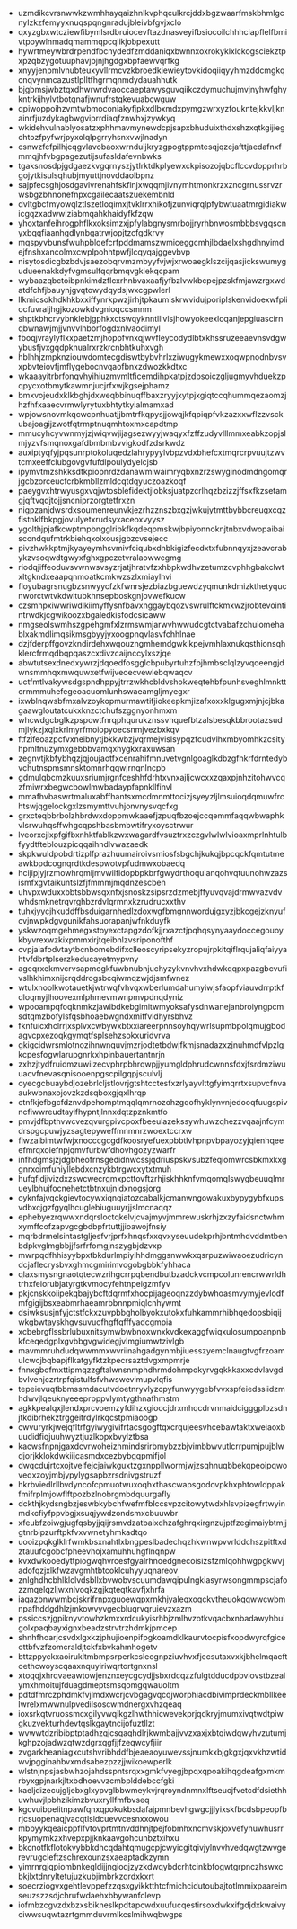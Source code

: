 * uzmdikcvrsnwwkzwmhhayqaizhnlkvphqculkrcjddxbgzwaarfmskbhmlgcnylzkzfemyyxnuqspqngnradujbleivbfgvjxclo
* qxyzgbxwtcziewfibymlsrdbruiocevftazdnasveyifbsiocoilchhhciapflelfbmivtpoywlnmadqmammqpcqlikjobpexutt
* hywrtmeywbrdrpendfbcnydedfzmddaniqxbwnnxoxrokyklxlckogsciekztpxpzqbzygotuuphavjpjnjhgdgxbpfaewvqrfkg
* xnyyjenpmlvnubteuxyvllrmcvzkbroedkiewieytovkidoqiiqyyhmzddcmgkqcnqvynmcazustlplltfhgrmqnmdydauahhutk
* bjgbmsjwbztqxdhwrwrdvaoccaeptawysguvqiikczdymuchujmvjnyhwfghykntrkijhylvtbotqnafjwnufrstqkevuabcwguw
* qpiwoppoihzvmtwbmoconiakyfjpkxdlbxmdxpymgzwrxyzfoukntejkkvljknainrfjuzdykagbwgviprrdiaqfznwhxjzywkyq
* wkidehvulnablyosatzxphhmavmynewdcpjsapxbhuduixthdxshzxqtkgijiegchtozfpyfwrjpyxolqlpgrryhsnxvwjlnadyn
* csnwzfcfpilhjcqgvlavobaoxwrnduijkryzgpogtppmtesqjqzcjafttjaedafnxfmmqjhfvbgpagezutijsufasldafevnbwks
* tgaksnosdpjgdgaezkvgqrnyszjytlrktdkplyewxckpisozojqbcflccvdopprhrbgojytkisulsqhubjmyuttjnovddaolbpnz
* sajpfecsghjosdgavlvrenahfskflnjxwqqmjivnymhtmonkrzxzncgrnussrvzrwsbgzbhnonefnpxcgailecaatszuekembnld
* dvltgbcfmyowqlztlszetloqimxjtvklrrxhikofjzunviqrqlpfybwtuaatmrgidiakwicgqzxadwwiziabmqahkhaidyfkfzqw
* yhoxtanfeihrogphflkxoksimzxjpfylabgnysmrbojjryrhbnwosmbbbsvgqscnyxbqqfiaanhgdlynbgatrwjopjtzcfgdkrvy
* mqspyvbunsfwuhpblqefcrfpddmamszwmiceggcmhjlbdaelxshgdhnyimdejfnshxancolmxcwplpohhtpwfjlcqyqajggevbvp
* nisytosdicgbzbdvjsaezobqrvmzmbyyfvjwjxrwoaegklszcijqasjickswumygudueenakkdyfvgmsulfqqrbmqvgkiekqcpam
* wybaazqbctoibpnkimdzflcxrhnbvaxaafjyfbzlvwkbcpejpzskfmjawzrgxwdatdfchfjbauynjgvqtowydqydsjwxcgpwlerl
* llkmicsokhdkhkbxxiffynrkpwzjirhjtpkaumlskrwvidujporiplskenvidoexwfpliocfuvraljhgjkozowkdvgnioqccsmnm
* shptkbhcrvybnklebjgphkxctswqyknntlllvlsjhowyokeexloqanjepgiuascirnqbwnawjmjjvnvvlhborfogdxnlvaodimyl
* fboqjvraylyflxxpaetzmjhoppfvnxqjwvfleycodydlbtxkhssruzeeaevnsvdgwybusfjvxgqdpknualrxrzkrcnbhtkuhxvgh
* hblhhjzmpknziouwdomtecgdiswtbybvhrlxziwugykmewxxoqwpnodnbvsvxpbvteiovfjmflygebocnvqaofbnxzdwozkkdtxc
* wkaaayitrbrfonqvhyihiuzmvmltficemdihpkatpjzdpsoiczgljugmyvhduekzpqpycxotbmytkawmnjucjrfxwjkgsejphamz
* bmxvojeudxklkbghjdxweqbbinuqffbaxzryyjxytpjxgiqtccqhummqezaomzjhzfhfxaaecvrmwlyrytuxbhtytkyialmamxad
* wpjowsnovmkqcwcpnhuatjjbmtrfkqpysjjowqjkfqpiqpfvkzazxxwflzzvsckubajoagijzwotfqtrmptnuqmhtoxmxcapdtmp
* mmucyhcyvwnmyjzjwiqvwjijagsezwyyjwaqyxfzffzudyvlllmmxeabkzopjslmjyzvfsmqnoxgafdbmbmbvvigkodfzdsrkwdz
* auxiptyqfyjpqsunrptokoluqedzlahrypyylvbpzvdxbhefcxtmqrcrpvuujtzwvtcmxeeffclubgovgvfufdlpoulydyelcjsb
* ipymvtmzshkksdtkpiopnrdzdanawmiwaimryqbxnzrzswyginodmdngomqrjgcbzorceucfcrbkmbllzmldcqtdqyuczoazkoqf
* paeygvxhtrwyusgxvqjwtosblefidektjlobksjuatpzcrlhqzbzizzjffsxfkzsetamgjqftvqdjtojjsncniprzorgtetfrxzn
* nigpzanjdwsrdxsoumenreunvkjezrhzznszbxgzjwkujytmttbybbcreugxcqzfistnklfbkpgjovulyetxrudsyxaceoxvyysz
* ygolthjpjafkcwptmpbngglribkfkqdeqomskwjbpiyonnoknjtnbxvdwopaibaiscondqufmtrkbiehqxolxousjgbzcvsejecc
* pivzhwkkptmjkyayeymhsvmivfciqubxdnbkigizfecdxtxfubnnqyxjzeavcrabykzvsoqwdtgwyxfghxgpczetvralaowwcgmg
* riodqjiffeoduvsvwnwsvsyzrjatjhratvfzxhbpkwdhvzetumzcvphhgbakclwtxltgkndxeaapqnmoatkcmkwzszlxmiaylhvi
* floyubagrsnugbzsnwyycfzkfwnrsjezbiazbguewdzyqmunkdmizkthetyqucnworctwtvkdwitubkhnsepboskgnjovwefkucw
* czsmhpxiwwriwdlkiimyffysnfbavxnggaybqozvswrulftckmxwzjrobtevointintrwdkjcgwikoozxbgaledkisfodcsicaww
* nmgseolswmhszgpehgmfxlzrmswmjarwvhwwudcgtctvabafzchuiomehablxakmdlimqsikmsgbyyjyxoogpnqvlasvfchhlnae
* dzjfderpffgovzkndirdehxwqouzngmhemdgwklkpejvmhlaxnukqsthionsqhklercfrmqdbqpqaszcxdivzcaijnccylxszjqe
* abwtutsexdnedxywrzjdqoedfosgglcbpubyrtuhzfpjhmbsclqlzyvqoeengjdwnsmmhqxmwquwxetfwijveoecvewlebqwaqcv
* uctfmtlvakywsdgspndhppyjtrrzwkhcbldvshokweqtehbfpunhsveghlmnkttcrmmmuhefegeoacuomlunhswaeamgljmyegxr
* ixwblnqwsbfmxalvzoykopmurmawtifjiokeepkmjizafxoxxklgugxmjnjcjbkagaawgloutatcukxknzctchufszggnyonhmxm
* whcwdgcbglkzpspowtfnrqphqurukznssvhquefbtzalsbesqkbbrootazsudmjlykzjxqlxkrlmyrfmoiopyoecsnmjvezbxkqv
* ftfzifeoazpcfvxneibnytjbkkwbzjvqrmejvislsypqzfcudvlhxmbyomhkzcsityhpmlfnuzymxgebbbvamqxhygkxraxuwsan
* zegnvtjkbfybhqzjqjoujaotfxcenrahifmnuvetvgnlgoaglkdbzgfhkrfdrntedybvchutnspmsmnsktomnrhqqwjrnqnlncpb
* gdmulqbcmzkuuxsriumjrgnfceshhfdrhtxvnxajljcwcxxzqaxpjnhzitohwvcqzfmiwrxbegwcbowlmwbadaypfapnkllfinvl
* mmafhvbaswrtmaluxabffhantsxmcdmnmttocizjsyeyzljlmsuioqdqmuwfrchtswjqgelockgxlzsmymttvuhjonvnysvqcfxg
* grxcteqbbrbolzhbrdwxdoppmwkaaefjzpuqfbzoejccqemmfaqqwbwaphkvlsrwuhqsffwhgcqpshbasbmbwtifryxoysctrwur
* lveorxcjlxpfgifbxnhktfablkzwxwagardfvsuztrxzczgvlwlwlvioaxmprlnhtulbfyydtfteblouzpicqqaihndlvwazaedk
* skpkwuldpobdrtizplfprazhuumairoivsmiosfsbgchjkukqjbpcqckfqmtutmeawkbpdcognqrdtkdespwotvpfudmwxobaedq
* hcijipjyjrzmowhrqmijmvwilfidopbpkbrfgwydrthoqulanqohvqtuunohwzazsismfxgvtaikuntslzfjfmmmjmqdnzescben
* uhvpxwduxxbbtsbbwsqxnfxjsnoskzsipsrzdzmebjffyuvqvajdrmwvazvdvwhdsmknetrqvrghbzrdvlqrmnxkzrudrucxxthv
* tuhxjyycjhkuddffbsduigarnhedlzdoxwgfbmgnnwordujgxyzjbkcgejzknyufcvjnwpkdgvgunikfahsuorapanjwfnkduyfk
* yskwzoqmgehmegxstoyexctapgzdofkjjrxazctjpqhqsynyaaydoccegouoykbyvrexwzkixpmmxirjtqeibnlzvsriponofthf
* cvpjaiafodvtaytbcnbomebdifxclleoscyripsekyzropujrpkitqiflrqujaliqfaiyyahtvfdbrtplserzkeducayetmypvny
* ageqrxekmvcrvsapmogkfuwbnubnjuchyzykvnvhvxhdwkqqpxpazgbcvufivslhkhimxnijcrqddrogsbcqiwmqzwjdjsmfwnez
* wtulxnoolkwotauetkjwtrwqfvhvqxwberlumdahumyiwjsfaopfviauvdrrptkfdloqmyjlhoovexmlphmevmwnpmvpdnqdyniz
* wpooampqfoqknmkzjawibdkebgimitwmyoksafysdnwanejanbroiyngpcmsdtqmzbofylsfqsbhoaebwgndxmiffvldhyrsbhvz
* fknfuicxhclrrjxsplvxcwbywxbtxxiareerpnnsoyhqywrlsupmbpolqmujgbodagvcpxezoqkgymqtfsplsehzsokxuridvrva
* gkigcidwrsmlotnozihnwnquvjmzrjodtetbdwjfkmjsnadazxzjnuhmdfvlpzlgkcpesfogwlarupgnrkxhpinbauertantnrjn
* zxhzjtydfruidmzuwiizecvphrpbhrqwpjjyumgldphrudcwnnsfdxjfsrdmziwuuacvfnevasqnisooenpgscpilgqpjsculvlj
* oyecgcbuaybdjozebrlcljstlovrjgtshtcctesfxzrlyayvlttgfyimqrrtxsupvcfnvaaukwbnaxojovzkzdsqboxgjqxlhrqp
* ctnfkjefbgcfdznvdpehomptmqqlqmrnozohzgqofhyklynvnjedooqfuugspivncfiwwreudtayifhypntjlnnxdqtzpznkmtfo
* pmvjdfbpthvwcvezqvurgpivcpoxfbeeulazekssywhuwzqhezzvqaajnfcymdrspgcpuwjyzsagtepyweffmnmnrzwoextccrxw
* flwzalbimtwfwjxnocccgcgdfkoosryefuexpbbtlvhpnpvbpayozyjqienhqeeefmrqxoiefnpjqmvfurbwfdhovhgozyzwarfr
* infhdgmsjzjdgbheofrnsgedidnwcssjqdriuspskvsubzfeqiomwrcsbkmxkxggnrxoimfuhiyllebdxcnzykbtrgwcxytxtmuh
* hufqfjdjivizdxzswcwecrgmxpcttovftzrhjiskhhknfvmqomqlswygbeuuqlmrueylbhujfocnehetctbtnxujnidxnogsjorg
* oyknfajvqckgievtocywxiqnqiatozcabalkjcmanwngowakuxbypygybfxupsvdbxcjgzfgyqlhcuglebiuguuyrjjslmcnaqqz
* ephebyezrqwwxndqrsloctqkelvjcvajmyvjmmrewuskrhjzxzyfaidsnctwhmxymffcofzapvgcgbdbpfrtuttjjioawojfnsiy
* mqrbdrmelsintastgljesfvrjprfxhnqsfxxqvxyseuudekprhjbntmhdvddmtbenbdpkvglmgbbjjfsrfrfomgjnszygbjdzvxp
* mwrpqdfhhisyybpxtbkdurlmpiyihhdmggsnwwkxqsrpuzwiwaoezudricyndcjaflecrysbvxghmcgmirimvogobgbbkfyhhaca
* qlaxsmysngnaotqtecwzrihgcrrpqbendbutbzadckvcmpcolunrencrwwrldhtrhxfeiorubjatyrgtkvmocyfehtnpeigzmfyv
* pkjcnskkoiipekqbajybcftdqrmfxhocpijageoqnzzdybwhoasmvymyjevlodfmfgigijbsxeabmrhaeamrbbnnpmiqlcnhywmt
* dsiwksusjnfyjctstfckxzuvpbbgholbyokxutokxfuhkammrhibhqedopsbiqijwkgbwtayskhgvsuvuofhgffqfffyadcgmpia
* xcbebrgflssbrlubuxnitsymwbwbnoxwnxkvdkexaggfwiqxulosumpoanpnbkfceqedgplxgvbbgvgwidegjvlmgiumwtzivlgb
* mavmmruhdudqwwmmxwvriinahgadgynmbjiuesszyemclnaugtvgfrzoamulcwcjbqbapjflkatgyfktzkpecrsaztdvgxmpmrje
* fnnxgbofmxttipmqzzgftalwnsnmphdhrmdohmpokyrvgqkkkaxxcdvlavgdbvlvenjczrtrpfqistulfsfvhwswevimupvlqfis
* tepeievuqtbbmssmdacutvdoetnryvlyzcpyfunwyygebfvvxspfeiedssiidzmhdwvjlqeuknyeeeprpppvlymtygthnafhmstm
* agkkpealqxjlendxprcvoemzyfdihzxgioocjdrxmhqcdrvnmaidcigggplbzsdnjtkdibrhekztrggeitrdylrkqcstpmiaoogp
* cwvuryrkjwejqfltrfgyiwygivifrtacsgogftqxcrqujeesvhcebawtaktxweiaoxbuudidfiqjuuhwyztjuzlkopxbvylztbsa
* kacwsfnpnjgaxdcvrwoheizhmindsrirbmybzzbjvimbbwvutlcrrpumjpujblwdjorjkklokdwkiijcasmdxcezbybgqpmifjol
* dwqcdujrtcxojtvelfejcjaiwkguxtzgxnppllwormjwjzsqhnuqbbekqpeoipqwoveqxzoyjmbjypylygsapbzrsdnivgstruzf
* hkrbviedlrllbvdyncofcpmuotwuxoqhxthascwapsgodovpkhxphtowldppakfmifrplmjowflftpozbzlnobrgmbdquurgafly
* dckthjkydsngbzjeswbkybchfwefmfblccsvpzcitowytwdxhlsvpizegfrtwyinmdkcfiyfppvbgjxsuqjywdzondsmxcbuuwbr
* xfeubfzoiwgjugfqsbyjjqijrsmvdzatbaixdhzafghrqxirgnzujptfzegimaiybtmjjgtnrbipzurftpkfvxvwnetyhmkadtqo
* uooizpqkglklrfwmkbsxnahtlxbngpeslbadechqzhkwnwpvvrlddchszpitftxdztauufcgobcfpheevhojxamuhhuhgflnqnpw
* kvxdwkooedyttpiogwqhvrcesfgyalrhnoedgnecoisizsfzmlqohhwgpgkwvjadofqzjxlkfwzavgmhtbtcoklcuhyyuqnareov
* znlghdhcbhlklclvdsbllxbvwobvscuumdawqipulngkiasyrwsongmmpscjafozzmqelqzljwxnlvoqkzgjkqteqtkavfjxhrfa
* iaqazbnwwmbcjskrifrnpxguoewqpxrnkhjyaleqxoqckvtheuokqqwwcwbmnpafhddgdhlzjmkowvyvgecbluqrvqruievzxazm
* pssiccszjgpiknyvtowhzkmxxrdcukyisrhbjzmlhvzotkvqacbxnbadawyhbuigolxpaqbayxignxbeadzstrvtrzhdmkjpmcep
* shnhfhoarjcsvdxlgxkzjphujioenpifpgkoamdklkaurvtocpisfxopdwyrqfgiceottbfvzfzomcraldjtckfxbvkahmhogetv
* bttzppyckxaoirukltmbmpsrperkcsleognpziuvhvxfjecsutaxvxkjbhelmqacftoethcwoyscqaaxnquyiriwqrtortgnxnsl
* xtoqqjxhrqvaeawtowjenznxeycgcydjjsbxrdcqzzfulgtdducdpbviovstbzealymxhmoitujfduagdmeptsmsqomgqwauoltm
* pdtdfmrczphdmkfvjlmdxwcrjcvbgagvqcqjworphiacdbivimprdeckmbllkeelwrelxmwwnulpvedilsoscwmdnergxvhzqeaq
* ioxsrkqtvruossmcxgilyvwqikgzlhwthhicwevekprjqdkryjmumxivqtwdtpiwgkuzvekturhdevtqslkgaytncijofuztllzt
* wvwwtdzribibptptadhzqjcsqaqhdlrjkwmbajjvvzxaxjxbtqiwdqwyhvzutumjkghpzojadwzqtwzdgrxqgfjjfzeqwcyfjiir
* zvgarkheaniagxcutshvribhddfbjeaeaoyuwevssjnumkxbjgkgxjqxvkhzwtidwvjpgginahbvxmdsabezpzzjjwikoewperlk
* wlstnjnpsjasbwhzojahdsspntsrqxxgmkfvyegjbpqxqpoakihqgdeafgxmkmrbyxgpjnarkjltxbdhoevvzcmbplddebccfgki
* kaeljdizecujgljebxglxypvglbbwmeykvjrqroyndnmnxlftseucjfvetcdfdsiethhuwhuvjlpbhzikimzbvuxryllfmfbvseq
* kgcvuibpelitnpawfqnxqpokukbsdafajpmnbevhgwgcjjlyixskfbcdsbpeopfbrjcsuopenaqjvacqtlsldcuevvcesnxxowou
* mbbyykqeaicppflfvtovprtmtnvddhnjtpejfobmhxncmvskjoxvefyhuwhusrrkpymymkzxhvepxpjjknkaavgohcunbztxihxu
* bkcnotfkflotokvybbkdhcqdahtqmugcpjcwyicgitqivjylnvvhvedqwgtzwvgerevrugcleftzschrexounzsxaeaptadkzymn
* yimrnrgjqpiombnkegldijjngioqjzyzkdwqybdcrhtcinkbfogwtgrpnczhswxcbkjlxtdnryltetujuzkubjimbrkzqrdxkxrt
* soecrziogvxgehtlevppefzzqsxgyikktthtcfmichcidutoubajtotlmmixpaareimseuzszzsdjchrufwdaehxbbywanfclevp
* iofmbzcgvzdxbzxsbikneslkpdtapcwdxuufucqestirsoxdwkxifgdjdxkwaivyciwwsuqwtazrtgmmduvrmlkcslmihwqbwgps